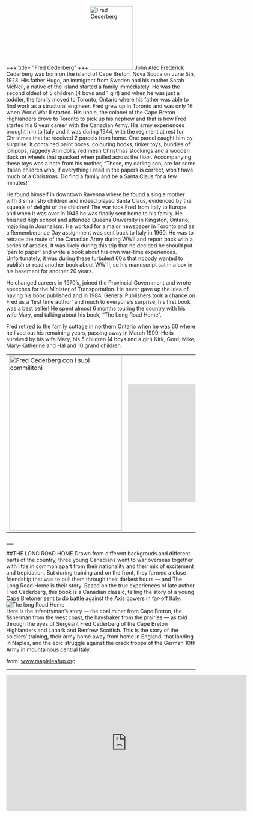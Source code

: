 +++
title= "Fred Cederberg"
+++
<img src="/images/files/Fred Cederberg.jpg" width="115" height="169" title="Fred Cederberg">
John Alec Frederick Cederberg was born on the island of Cape Breton, Nova Scotia on June 5th, 1923. His father Hugo, an immigrant from Sweden and his mother Sarah McNeil, a native of the island started a family immediately. He was the second oldest of 5 children (4 boys and 1 girl) and when he was just a toddler, the family moved to Toronto, Ontario where his father was able to find work as a structural engineer. Fred grew up in Toronto and was only 16 when World War II started. His uncle, the colonel of the Cape Breton Highlanders drove to Toronto to pick up his nephew and that is how Fred started his 6 year career with the Canadian Army. His army experiences brought him to Italy and it was during 1944, with the regiment at rest for Christmas that he received 2 parcels from home. One parcel caught him by surprise. It contained paint boxes, colouring books, tinker toys, bundles of lollipops, raggedy Ann dolls, red mesh Christmas stockings and a wooden duck on wheels that quacked when pulled across the floor. Accompanying these toys was a note from his mother, “These, my darling son, are for some Italian children who, if everything I read in the papers is correct, won’t have much of a Christmas. Do find a family and be a Santa Claus for a few minutes!” 

He found himself in downtown Ravenna where he found a single mother with 3 small shy children and indeed played Santa Claus, evidenced by the squeals of delight of the children! The war took Fred from Italy to Europe and when it was over in 1945 he was finally sent home to his family. He finished high school and attended Queens University in Kingston, Ontario, majoring in Journalism. He worked for a major newspaper in Toronto and as a Rememberance Day assignment was sent back to Italy in 1960. He was to retrace the route of the Canadian Army during WWII and report back with a series of articles. It was likely during this trip that he decided he should put ‘pen to paper’ and write a book about his own war-time experiences. Unfortunately, it was during these turbulent 60’s that nobody wanted to publish or read another book about WW II, so his manuscript sat in a box in his basement for another 20 years.

He changed careers in 1970’s, joined the Provincial Government and wrote speeches for the Minister of Transportation. He never gave up the idea of having his book published and in 1984, General Publishers took a chance on Fred as a ‘first time author’ and much to everyone’s surprise, his first book was a best seller! He spent almost 6 months touring the country with his wife Mary, and talking about his book, “The Long Road Home”. 

Fred retired to the family cottage in northern Ontario when he was 60 where he lived out his remaining years, passing away in March 1999. He is survived by his wife Mary, his 5 children (4 boys and a girl) Kirk, Gord, Mike, Mary-Katherine and Hal and 10 grand children. 
<table >
    <tr>
       <td > <a href="/images/files/Fred Cederberg in europe.jpg"  target=_blank><img src="/images/files/Fred Cederberg in europe.jpg" width="300" height="465" title="Fred Cederberg con i suoi commilitoni" ></a>

</td>
 <td >

<iframe width="560" height="315" src="https://www.youtube.com/embed/4FfrOIvowgg" frameborder="0" allowfullscreen></iframe>

</td>
   </tr>
 </table>
___

##THE LONG ROAD HOME
Drawn from different backgrouds and different parts of the country, three young Canadians went to war overseas together with little in common apart from their nationality and their mix of excitement and trepidation. But during training and on the front, they formed a close friendship that was to pull them through their darkest hours — and The Long Road Home is their story. Based on the true experiences of late author Fred Cederberg, this book is a Canadian classic, telling the story of a young Cape Bretoner sent to do battle against the Axis powers in far-off Italy. 
<br>
<img src="/images/files/cederberg Fred.jpeg" alt="The long Road Home" ><br>
Here is the infantryman’s story — the coal miner from Cape Breton, the fisherman from the west coast, the hayshaker from the prairies — as told through the eyes of Sergeant Fred Cederberg of the Cape Breton Highlanders and Lanark and Renfrew Scottish. This is the story of the soldiers’ training, their army home away from home in England, that landing in Naples, and the epic struggle against the crack troops of the German 10th Army in mountainous central Italy.

from: www.mapleleafup.org 

___

<iframe src="https://www.youtube.com/embed/MPV9mzX-wss?ecver=2" width="640" height="360" frameborder="0"  allowfullscreen></iframe>